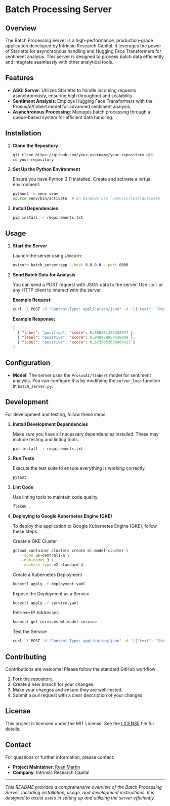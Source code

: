 # Batch Processing Server

## Overview

The Batch Processing Server is a high-performance, production-grade application developed by Intrinsic Research Capital. It leverages the power of Starlette for asynchronous handling and Hugging Face Transformers for sentiment analysis. This server is designed to process batch data efficiently and integrate seamlessly with other analytical tools.

## Features

- **ASGI Server**: Utilizes Starlette to handle incoming requests asynchronously, ensuring high throughput and scalability.
- **Sentiment Analysis**: Employs Hugging Face Transformers with the ProsusAI/finbert model for advanced sentiment analysis.
- **Asynchronous Processing**: Manages batch processing through a queue-based system for efficient data handling.

## Installation

1. **Clone the Repository**

   ```bash
   git clone https://github.com/your-username/your-repository.git
   cd your-repository
   ```

2. **Set Up the Python Environment**

   Ensure you have Python 3.11 installed. Create and activate a virtual environment:

   ```bash
   python3 -m venv venv
   source venv/bin/activate  # On Windows use `venv\Scripts\activate`
   ```

3. **Install Dependencies**

   ```bash
   pip install -r requirements.txt
   ```

## Usage

1. **Start the Server**

   Launch the server using Uvicorn:

   ```bash
   uvicorn batch_server:app --host 0.0.0.0 --port 8000
   ```

2. **Send Batch Data for Analysis**

   You can send a POST request with JSON data to the server. Use `curl` or any HTTP client to interact with the server.

   **Example Request:**

   ```bash
   curl -X POST -H "Content-Type: application/json" -d '[{"text": "Stocks rallied and the British pound gained."}, {"text": "The economy showed significant growth."}, {"text": "Investors are optimistic about the market."}]' http://localhost:8000/
   ```

   **Example Response:**

   ```json
   [
     { "label": "positive", "score": 0.898361325263977 },
     { "label": "positive", "score": 0.948479950428009 },
     { "label": "positive", "score": 0.6735053658485413 }
   ]
   ```

## Configuration

- **Model**: The server uses the `ProsusAI/finbert` model for sentiment analysis. You can configure this by modifying the `server_loop` function in `batch_server.py`.

## Development

For development and testing, follow these steps:

1. **Install Development Dependencies**

   Make sure you have all necessary dependencies installed. These may include testing and linting tools.

   ```bash
   pip install -r requirements.txt
   ```

2. **Run Tests**

   Execute the test suite to ensure everything is working correctly.

   ```bash
   pytest
   ```

3. **Lint Code**

   Use linting tools to maintain code quality.

   ```bash
   flake8 .
   ```

4. **Deploying to Google Kubernetes Engine (GKE)**

   To deploy this application to Google Kubernetes Engine (GKE), follow these steps:

   Create a GKE Cluster 
   
   ```bash
   gcloud container clusters create ml-model-cluster \
      --zone us-central1-a \
      --num-nodes 3 \
      --machine-type e2-standard-4
   ```

   Create a Kubernetes Deployment

   ```bash
   kubectl apply -f deployment.yaml
   ```

   Expose the Deployment as a Service
   
   ```bash
   kubectl apply -f service.yaml
   ```

   Retrieve IP Addresses

   ```bash
   kubectl get services ml-model-service
   ```

   Test the Service

   ```bash
   curl -X POST -H "Content-Type: application/json" -d '[{"text": "Stocks rallied and the British pound gained."}, {"text": "The economy showed significant growth."}, {"text": "Investors are optimistic about the market."}]' http://<EXTERNAL-IP>:80/
   ```

## Contributing

Contributions are welcome! Please follow the standard GitHub workflow:

1. Fork the repository.
2. Create a new branch for your changes.
3. Make your changes and ensure they are well-tested.
4. Submit a pull request with a clear description of your changes.

## License

This project is licensed under the MIT License. See the [LICENSE](LICENSE) file for details.

## Contact

For questions or further information, please contact:

- **Project Maintainer**: [Ryan Martin](mailto:ryanraymartin@gmail.com)
- **Company**: Intrinsic Research Capital

---

_This README provides a comprehensive overview of the Batch Processing Server, including installation, usage, and development instructions. It is designed to assist users in setting up and utilizing the server efficiently._
